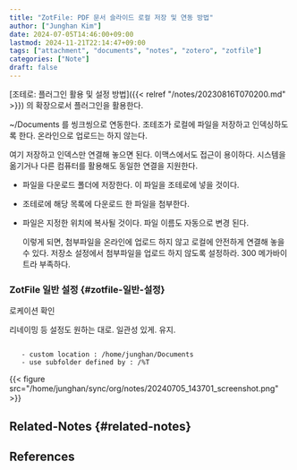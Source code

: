 ```yaml
---
title: "ZotFile: PDF 문서 슬라이드 로컬 저장 및 연동 방법"
author: ["Junghan Kim"]
date: 2024-07-05T14:46:00+09:00
lastmod: 2024-11-21T22:14:47+09:00
tags: ["attachment", "documents", "notes", "zotero", "zotfile"]
categories: ["Note"]
draft: false
---
```


[조테로: 플러그인 활용 및 설정 방법]({{< relref "/notes/20230816T070200.md" >}}) 의 확장으로서 플러그인을 활용한다.

~/Documents 를 씽크씽으로 연동한다. 조테조가 로컬에 파일을 저장하고 인덱싱하도록 한다. 온라인으로 업로드는 하지 않는다.

여기 저장하고 인덱스만 연결해 놓으면 된다. 이맥스에서도 접근이 용이하다. 시스템을 옮기거나 다른 컴퓨터를 활용해도 동일한 연결을 지원한다.

-   파일을 다운로드 폴더에 저장한다. 이 파일을 조테로에 넣을 것이다.
-   조테로에 해당 목록에 다운로드 한 파일을 첨부한다.
-   파일은 지정한 위치에 복사될 것이다. 파일 이름도 자동으로 변경 된다.

    이렇게 되면, 첨부파일을 온라인에 업로드 하지 않고 로컬에 안전하게 연결해 놓을 수 있다. 저장소 설정에서 첨부파일을 업로드 하지 않도록 설정하라. 300 메가바이트라 부족하다.


### ZotFile 일반 설정 {#zotfile-일반-설정}

로케이션 확인

리네이밍 등 설정도 원하는 대로. 일관성 있게. 유지.

```text

   - custom location : /home/junghan/Documents
   - use subfolder defined by : /%T

```

{{< figure src="/home/junghan/sync/org/notes/20240705_143701_screenshot.png" >}}


## Related-Notes {#related-notes}

## References

<style>.csl-entry{text-indent: -1.5em; margin-left: 1.5em;}</style><div class="csl-bib-body">
</div>
